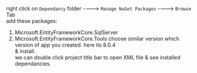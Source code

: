 right click on `Dependancy` folder ----> `Manage NuGet Packages` ----> `Browse` Tab  
add these packages:  
1. Microsoft.EntityFrameworkCore.SqlServer
2. Microsoft.EntityFrameworkCore.Tools
choose similar version which version of app you created. here its 8.0.4  
& install.  
we can double click project title bar to open XML file & see installed dependancies.  
